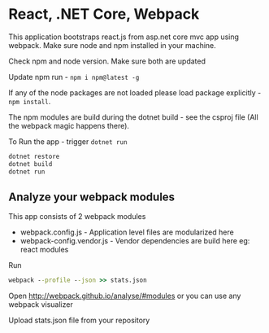 # React, .NET Core, Webpack 

This application bootstraps react.js from asp.net core mvc app using webpack. Make sure node and npm installed in your machine.

Check npm and node version. Make sure both are updated

Update npm run - `npm i npm@latest -g`

If any of the node packages are not loaded please load package explicitly - `npm install`. 

The npm modules are build during the dotnet build - see the csproj file (All the webpack magic happens there).

To Run the app - trigger `dotnet run`

```cmd
dotnet restore
dotnet build
dotnet run
```

## Analyze your webpack modules

This app consists of 2 webpack modules 

- webpack.config.js - Application level files are modularized here
- webpack-config.vendor.js - Vendor dependencies are build here eg: react modules 

Run

```cmd
webpack --profile --json >> stats.json
```

Open http://webpack.github.io/analyse/#modules or you can use any webpack visualizer

Upload stats.json file from your repository